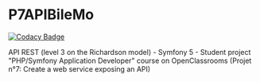 # P7APIBileMo

[![Codacy Badge](https://api.codacy.com/project/badge/Grade/03e69ed939f34f3190133629f48d7255)](https://app.codacy.com/gh/CarolineDirat/P7APIBileMo?utm_source=github.com&utm_medium=referral&utm_content=CarolineDirat/P7APIBileMo&utm_campaign=Badge_Grade_Settings)

API REST (level 3 on the Richardson model) - Symfony 5 - Student project
"PHP/Symfony Application Developer" course on OpenClassrooms (Projet n°7: Create a web service exposing an API)
